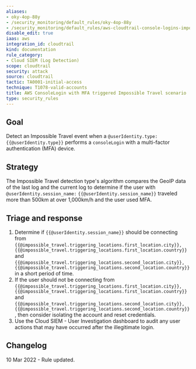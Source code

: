 ```yaml
---
aliases:
- oky-4op-88y
- /security_monitoring/default_rules/oky-4op-88y
- /security_monitoring/default_rules/aws-cloudtrail-console-logins-impossible-travel-mfa
disable_edit: true
iaas: aws
integration_id: cloudtrail
kind: documentation
rule_category:
- Cloud SIEM (Log Detection)
scope: cloudtrail
security: attack
source: cloudtrail
tactic: TA0001-initial-access
technique: T1078-valid-accounts
title: AWS ConsoleLogin with MFA triggered Impossible Travel scenario
type: security_rules
---
```


## Goal
Detect an Impossible Travel event when a `@userIdentity.type:` `{{@userIdentity.type}}` performs a `consoleLogin` with a multi-factor authentication (MFA) device.

## Strategy
The Impossible Travel detection type's algorithm compares the GeoIP data of the last log and the current log to determine if the user with `@userIdentity.session_name:` `{{@userIdentity.session_name}}` traveled more than 500km at over 1,000km/h and the user used MFA.

## Triage and response
1. Determine if `{{@userIdentity.session_name}}` should be connecting from  `{{@impossible_travel.triggering_locations.first_location.city}}, {{@impossible_travel.triggering_locations.first_location.country}}` and `{{@impossible_travel.triggering_locations.second_location.city}}, {{@impossible_travel.triggering_locations.second_location.country}}` in a short period of time.
2. If the user should not be connecting from `{{@impossible_travel.triggering_locations.first_location.city}}, {{@impossible_travel.triggering_locations.first_location.country}}` and `{{@impossible_travel.triggering_locations.second_location.city}}, {{@impossible_travel.triggering_locations.second_location.country}}`, then consider isolating the account and reset credentials.
3. Use the Cloud SIEM - User Investigation dashboard to audit any user actions that may have occurred after the illegitimate login. 

## Changelog
10 Mar 2022 - Rule updated.
